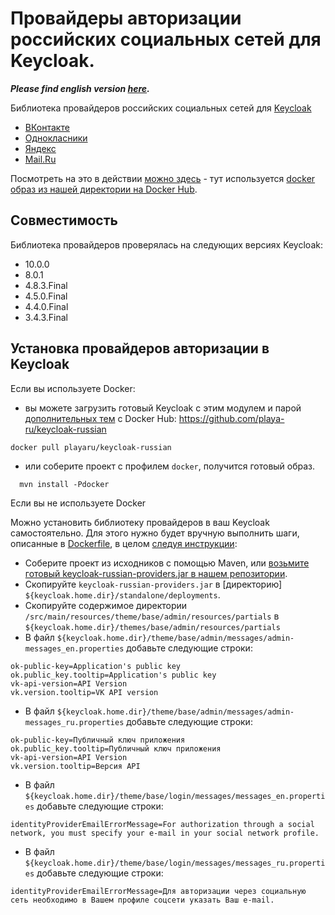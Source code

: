 # Провайдеры авторизации российских социальных сетей для Keycloak.

***Please find english version [here](readme_en.md).***

Библиотека провайдеров российских социальных сетей для [Keycloak](https://www.keycloak.org/)
+ [ВКонтакте](docs/vk.md)
+ [Однокласники](docs/ok.md)
+ [Яндекс](docs/yandex.md)
+ [Mail.Ru](docs/mailru.md)

Посмотреть на это в действии [можно здесь](https://elements.playa.ru/) - тут используется [docker образ из нашей директории на Docker Hub](https://github.com/playa-ru/keycloak-russian).

## Совместимость

Библиотека провайдеров проверялась на следующих версиях Keycloak:
+ 10.0.0
+ 8.0.1
+ 4.8.3.Final
+ 4.5.0.Final
+ 4.4.0.Final
+ 3.4.3.Final

## Установка провайдеров авторизации в Keycloak

Если вы используете Docker:

- вы можете загрузить готовый Keycloak с этим модулем и парой [дополнительных тем](https://github.com/playa-ru/keycloak-playa-themes) с Docker Hub: https://github.com/playa-ru/keycloak-russian
```
docker pull playaru/keycloak-russian
```
 - или соберите проект с профилем `docker`, получится готовый образ.
```
  mvn install -Pdocker
```
Если вы не используете Docker 

Можно установить библиотеку провайдеров в ваш Keycloak самостоятельно. Для этого нужно будет вручную выполнить шаги, описанные в [Dockerfile](Dockerfile), в целом [следуя инструкции](https://www.keycloak.org/docs/latest/server_development/index.html#registering-provider-implementations):

* Соберите проект из исходников с помощью Maven, или [возьмите готовый keycloak-russian-providers.jar в нашем репозитории](https://nexus.playa.ru/nexus/content/repositories/releases/ru/playa/keycloak/keycloak-russian-providers/). 
* Скопируйте `keycloak-russian-providers.jar` в [директорию] `${keycloak.home.dir}/standalone/deployments`.
* Скопируйте содержимое директории `/src/main/resources/theme/base/admin/resources/partials` в `${keycloak.home.dir}/themes/base/admin/resources/partials`
* В файл `${keycloak.home.dir}/theme/base/admin/messages/admin-messages_en.properties` добавьте следующие строки:
```
ok-public-key=Application's public key
ok.public_key.tooltip=Application's public key
vk-api-version=API Version
vk.version.tooltip=VK API version
```
* В файл `${keycloak.home.dir}/theme/base/admin/messages/admin-messages_ru.properties` добавьте следующие строки:
```
ok-public-key=Публичный ключ приложения
ok.public_key.tooltip=Публичный ключ приложения
vk-api-version=API Version
vk.version.tooltip=Версия API
```
* В файл `${keycloak.home.dir}/theme/base/login/messages/messages_en.properties` добавьте следующие строки:
```
identityProviderEmailErrorMessage=For authorization through a social network, you must specify your e-mail in your social network profile.
```
* В файл `${keycloak.home.dir}/theme/base/login/messages/messages_ru.properties` добавьте следующие строки:
```
identityProviderEmailErrorMessage=Для авторизации через социальную сеть необходимо в Вашем профиле соцсети указать Ваш e-mail.
```
